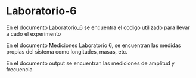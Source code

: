 # Laboratorio-6
En el documento Laboratorio_6 se encuentra el codigo utilizado para llevar a cado el experimento

En el documento Mediciones Laboratorio 6, se encuentran las medidas propias del sistema como longitudes, masas, etc.

En el documento output se encuentran las mediciones de amplitud y frecuencia

